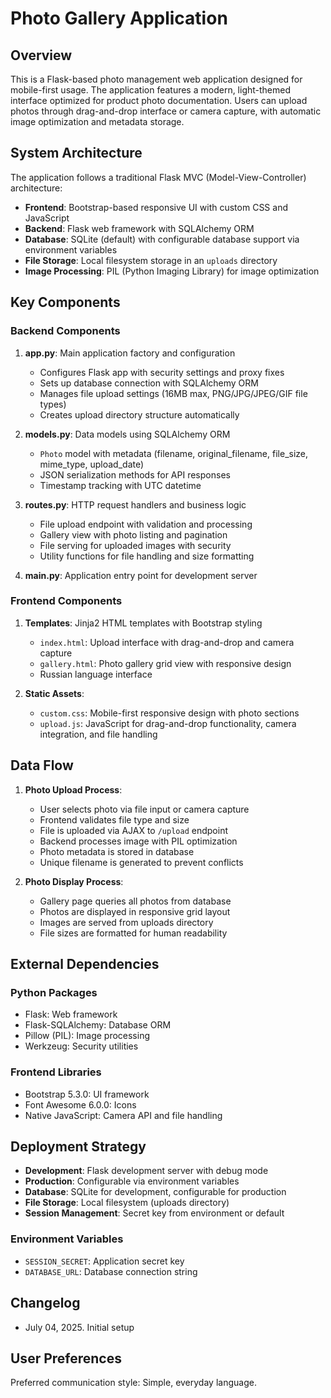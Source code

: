 # Photo Gallery Application

## Overview

This is a Flask-based photo management web application designed for mobile-first usage. The application features a modern, light-themed interface optimized for product photo documentation. Users can upload photos through drag-and-drop interface or camera capture, with automatic image optimization and metadata storage.

## System Architecture

The application follows a traditional Flask MVC (Model-View-Controller) architecture:

- **Frontend**: Bootstrap-based responsive UI with custom CSS and JavaScript
- **Backend**: Flask web framework with SQLAlchemy ORM
- **Database**: SQLite (default) with configurable database support via environment variables
- **File Storage**: Local filesystem storage in an `uploads` directory
- **Image Processing**: PIL (Python Imaging Library) for image optimization

## Key Components

### Backend Components

1. **app.py**: Main application factory and configuration
   - Configures Flask app with security settings and proxy fixes
   - Sets up database connection with SQLAlchemy ORM
   - Manages file upload settings (16MB max, PNG/JPG/JPEG/GIF file types)
   - Creates upload directory structure automatically

2. **models.py**: Data models using SQLAlchemy ORM
   - `Photo` model with metadata (filename, original_filename, file_size, mime_type, upload_date)
   - JSON serialization methods for API responses
   - Timestamp tracking with UTC datetime

3. **routes.py**: HTTP request handlers and business logic
   - File upload endpoint with validation and processing
   - Gallery view with photo listing and pagination
   - File serving for uploaded images with security
   - Utility functions for file handling and size formatting

4. **main.py**: Application entry point for development server

### Frontend Components

1. **Templates**: Jinja2 HTML templates with Bootstrap styling
   - `index.html`: Upload interface with drag-and-drop and camera capture
   - `gallery.html`: Photo gallery grid view with responsive design
   - Russian language interface

2. **Static Assets**:
   - `custom.css`: Mobile-first responsive design with photo sections
   - `upload.js`: JavaScript for drag-and-drop functionality, camera integration, and file handling

## Data Flow

1. **Photo Upload Process**:
   - User selects photo via file input or camera capture
   - Frontend validates file type and size
   - File is uploaded via AJAX to `/upload` endpoint
   - Backend processes image with PIL optimization
   - Photo metadata is stored in database
   - Unique filename is generated to prevent conflicts

2. **Photo Display Process**:
   - Gallery page queries all photos from database
   - Photos are displayed in responsive grid layout
   - Images are served from uploads directory
   - File sizes are formatted for human readability

## External Dependencies

### Python Packages
- Flask: Web framework
- Flask-SQLAlchemy: Database ORM
- Pillow (PIL): Image processing
- Werkzeug: Security utilities

### Frontend Libraries
- Bootstrap 5.3.0: UI framework
- Font Awesome 6.0.0: Icons
- Native JavaScript: Camera API and file handling

## Deployment Strategy

- **Development**: Flask development server with debug mode
- **Production**: Configurable via environment variables
- **Database**: SQLite for development, configurable for production
- **File Storage**: Local filesystem (uploads directory)
- **Session Management**: Secret key from environment or default

### Environment Variables
- `SESSION_SECRET`: Application secret key
- `DATABASE_URL`: Database connection string

## Changelog
- July 04, 2025. Initial setup

## User Preferences

Preferred communication style: Simple, everyday language.